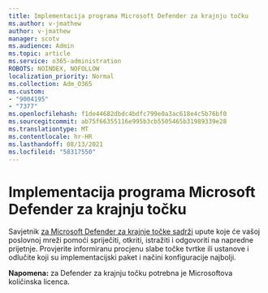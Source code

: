 ```yaml
---
title: Implementacija programa Microsoft Defender za krajnju točku
ms.author: v-jmathew
author: v-jmathew
manager: scotv
ms.audience: Admin
ms.topic: article
ms.service: o365-administration
ROBOTS: NOINDEX, NOFOLLOW
localization_priority: Normal
ms.collection: Adm_O365
ms.custom:
- "9004195"
- "7377"
ms.openlocfilehash: f1de44682dbdc4bdfc799e0a3ac618e4c5b76bf0
ms.sourcegitcommit: ab75f66355116e995b3cb5505465b31989339e28
ms.translationtype: MT
ms.contentlocale: hr-HR
ms.lasthandoff: 08/13/2021
ms.locfileid: "58317550"
---
```

# <a name="deploy-microsoft-defender-for-endpoint"></a>Implementacija programa Microsoft Defender za krajnju točku

Savjetnik [za Microsoft Defender za krajnje točke sadrži](https://go.microsoft.com/fwlink/?linkid=2146241) upute koje će vašoj poslovnoj mreži pomoći spriječiti, otkriti, istražiti i odgovoriti na napredne prijetnje. Provjerite informiranu procjenu slabe točke tvrtke ili ustanove i odlučite koji su implementacijski paket i načini konfiguracije najbolji.

**Napomena:** za Defender za krajnju točku potrebna je Microsoftova količinska licenca.
